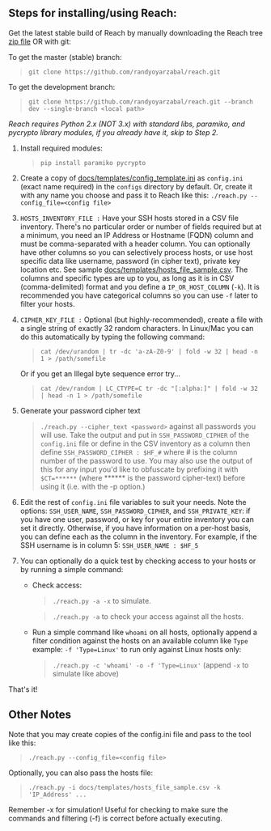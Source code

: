 Steps for installing/using Reach:
--------------------------------

Get the latest stable build of Reach by manually downloading the Reach tree 
[zip file](https://github.com/randyoyarzabal/reach/archive/v1.0.3.zip) OR with git:

To get the master (stable) branch:
> `git clone https://github.com/randyoyarzabal/reach.git`

To get the development branch:
> `git clone https://github.com/randyoyarzabal/reach.git --branch dev --single-branch <local path>`

*Reach requires Python 2.x (NOT 3.x) with standard libs, paramiko, and pycrypto library modules, 
if you already have it, skip to Step 2.*

1. Install required modules: 

    >`pip install paramiko pycrypto`
    
2. Create a copy of [docs/templates/config_template.ini](templates/config_template.ini) 
as `config.ini` (exact name required) in the `configs` directory by default. Or, create it with any name you choose 
and pass it to Reach like this: `./reach.py --config_file=<config file>`

3. `HOSTS_INVENTORY_FILE :` Have your SSH hosts stored in a CSV file inventory.  There's no particular order or number 
of fields required but at a minimum, you need an IP Address or Hostname (FQDN) column and must be comma-separated with 
a header column. You can optionally have other columns so you can selectively process hosts, or use host specific data 
like username, password (in cipher text), private key location etc. 
See sample [docs/templates/hosts_file_sample.csv](templates/hosts_file_sample.csv).  The columns and specific types 
are up to you, as long as it is in CSV (comma-delimited) format and you define a `IP_OR_HOST_COLUMN` (`-k`).
It is recommended you have categorical columns so you can use `-f` later to filter your hosts. 

4. `CIPHER_KEY_FILE :` Optional (but highly-recommended), create a file with a single string of exactly 32 random characters. 
In Linux/Mac you can do this automatically by typing the following command:

    >`cat /dev/urandom | tr -dc 'a-zA-Z0-9' | fold -w 32 | head -n 1 > /path/somefile`
    
    Or if you get an Illegal byte sequence error try...
    
    >`cat /dev/random | LC_CTYPE=C tr -dc "[:alpha:]" | fold -w 32 | head -n 1 > /path/somefile`
    
5. Generate your password cipher text

    >`./reach.py --cipher_text <password>` against all passwords you will use.  Take the output and put 
    in `SSH_PASSWORD_CIPHER` of the `config.ini` file or define in the CSV inventory as a column then define
    `SSH_PASSWORD_CIPHER : $HF_#` where # is the column number of the password to use. You may also use the output
    of this for any input you'd like to obfuscate by prefixing it with `$CT=******` (where ****** is the password 
    cipher-text) before using it (i.e. with the -p option.)

6. Edit the rest of `config.ini` file variables to suit your needs. Note the options: `SSH_USER_NAME`, 
`SSH_PASSWORD_CIPHER`, and `SSH_PRIVATE_KEY`: if you have one user, password, or key for your entire inventory
you can set it directly. Otherwise, if you have information on a per-host basis, you can define each as the column
in the inventory. For example, if the SSH username is in column 5: `SSH_USER_NAME : $HF_5`

7. You can optionally do a quick test by checking access to your hosts or by running a simple command:

    - Check access:
        > `./reach.py -a -x` to simulate.

        > `./reach.py -a` to check your access against all the hosts.

    - Run a simple command like `whoami` on all hosts, optionally append a filter condition against the hosts on 
        an available column like `Type` example: `-f 'Type=Linux'` to run only against Linux hosts only:

        > `./reach.py -c 'whoami' -o -f 'Type=Linux'` (append `-x` to simulate like above)

That's it!

Other Notes
-------

Note that you may create copies of the config.ini file and pass to the tool like this:

   >`./reach.py --config_file=<config file>`

Optionally, you can also pass the hosts file:

   >`./reach.py -i docs/templates/hosts_file_sample.csv -k 'IP_Address' ...`


Remember -x for simulation!  Useful for checking to make sure the commands and filtering (-f)
  is correct before actually executing.
